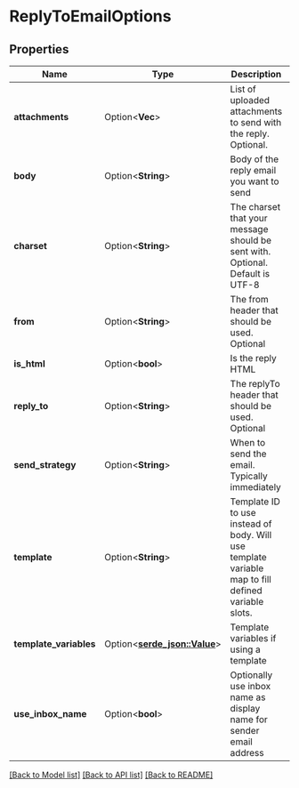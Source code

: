 # ReplyToEmailOptions

## Properties

| Name                   | Type                              | Description                                                                                        | Notes      |
| ---------------------- | --------------------------------- | -------------------------------------------------------------------------------------------------- | ---------- |
| **attachments**        | Option<**Vec<String>**>           | List of uploaded attachments to send with the reply. Optional.                                     | [optional] |
| **body**               | Option<**String**>                | Body of the reply email you want to send                                                           | [optional] |
| **charset**            | Option<**String**>                | The charset that your message should be sent with. Optional. Default is UTF-8                      | [optional] |
| **from**               | Option<**String**>                | The from header that should be used. Optional                                                      | [optional] |
| **is_html**            | Option<**bool**>                  | Is the reply HTML                                                                                  | [optional] |
| **reply_to**           | Option<**String**>                | The replyTo header that should be used. Optional                                                   | [optional] |
| **send_strategy**      | Option<**String**>                | When to send the email. Typically immediately                                                      | [optional] |
| **template**           | Option<**String**>                | Template ID to use instead of body. Will use template variable map to fill defined variable slots. | [optional] |
| **template_variables** | Option<[**serde_json::Value**]()> | Template variables if using a template                                                             | [optional] |
| **use_inbox_name**     | Option<**bool**>                  | Optionally use inbox name as display name for sender email address                                 | [optional] |

[[Back to Model list]](../README#documentation-for-models) [[Back to API list]](../README#documentation-for-api-endpoints) [[Back to README]](../README)
